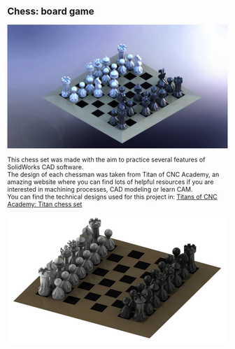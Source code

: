 ## Chess: board game

<img src="images/table_6.JPG?raw=true"/>

This chess set was made with the aim to practice several features of SolidWorks CAD software.
 <br>
The design of each chessman was taken from Titan of CNC Academy, an amazing website where you can find lots of helpful resources if you are interested in machining processes, CAD modeling or learn CAM.
<br>
You can find the technical designs used for this project in: [Titans of CNC Academy: Titan chess set](https://academy.titansofcnc.com/series/titan-chess-set)

<img src="images/table_1.jpg?raw=true"/>



